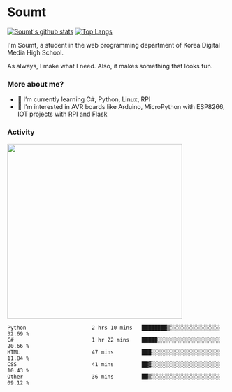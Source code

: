 # Soumt
[![Soumt's github stats](https://github-readme-stats.vercel.app/api?username=soumt-r)](https://github.com/anuraghazra/github-readme-stats)
[![Top Langs](https://github-readme-stats.vercel.app/api/top-langs/?username=soumt-r&layout=compact)](https://github.com/anuraghazra/github-readme-stats)

I'm Soumt, a student in the web programming department of Korea Digital Media High School.

As always, I make what I need. Also, it makes something that looks fun.

### More about me?
- 🌱 I’m currently learning C#, Python, Linux, RPI
- :pushpin: I'm interested in AVR boards like Arduino, MicroPython with ESP8266, IOT projects with RPI and Flask


### Activity
<img height="400" img src="https://wakatime.com/share/@soumt_r/0e4d0df5-374b-4c75-8ddb-57d54d739f69.svg"></img>

<!--START_SECTION:waka-->

```text
Python                     2 hrs 10 mins   ████████▒░░░░░░░░░░░░░░░░   32.69 %
C#                         1 hr 22 mins    █████░░░░░░░░░░░░░░░░░░░░   20.66 %
HTML                       47 mins         ███░░░░░░░░░░░░░░░░░░░░░░   11.84 %
CSS                        41 mins         ██▓░░░░░░░░░░░░░░░░░░░░░░   10.43 %
Other                      36 mins         ██▒░░░░░░░░░░░░░░░░░░░░░░   09.12 %
```

<!--END_SECTION:waka-->

